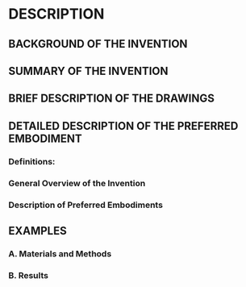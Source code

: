 # DESCRIPTION

## BACKGROUND OF THE INVENTION

## SUMMARY OF THE INVENTION

## BRIEF DESCRIPTION OF THE DRAWINGS

## DETAILED DESCRIPTION OF THE PREFERRED EMBODIMENT

### Definitions:

### General Overview of the Invention

### Description of Preferred Embodiments

## EXAMPLES

### A. Materials and Methods

### B. Results

